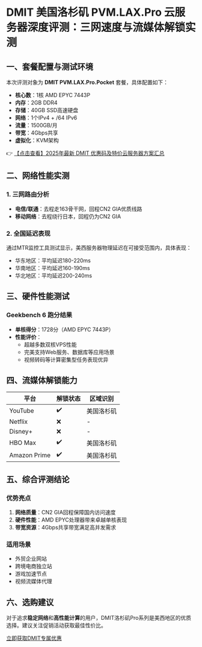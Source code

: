 # DMIT 美国洛杉矶 PVM.LAX.Pro 云服务器深度评测：三网速度与流媒体解锁实测

## 一、套餐配置与测试环境
本次评测对象为 **DMIT PVM.LAX.Pro.Pocket** 套餐，具体配置如下：
- **核心数**：1核 AMD EPYC 7443P
- **内存**：2GB DDR4
- **存储**：40GB SSD高速硬盘
- **网络**：1个IPv4 + /64 IPv6
- **流量**：1500GB/月
- **带宽**：4Gbps共享
- **虚拟化**：KVM架构

👉 [【点击查看】2025年最新 DMIT 优惠码及特价云服务器方案汇总](https://bit.ly/dmit_coupon)

## 二、网络性能实测
### 1. 三网路由分析
- **电信/联通**：去程走163骨干网，回程CN2 GIA优质线路
- **移动网络**：去程绕行日本，回程仍为CN2 GIA

### 2. 全国延迟表现
通过MTR监控工具测试显示，美西服务器物理延迟在可接受范围内，具体表现：
- 华东地区：平均延迟180-220ms
- 华南地区：平均延迟160-190ms
- 华北地区：平均延迟200-240ms

## 三、硬件性能测试
### Geekbench 6 跑分结果
- **单核得分**：1728分（AMD EPYC 7443P）
- **性能评价**：
  - 超越多数双核VPS性能
  - 完美支持Web服务、数据库等应用场景
  - 视频转码等计算密集型任务表现优异

## 四、流媒体解锁能力
| 平台        | 解锁状态 | 区域识别       |
|-------------|----------|----------------|
| YouTube     | ✔️       | 美国洛杉矶     |
| Netflix     | ❌       | -              |
| Disney+     | ❌       | -              |
| HBO Max     | ✔️       | 美国洛杉矶     |
| Amazon Prime| ✔️       | 美国洛杉矶     |

## 五、综合评测结论
### 优势亮点
1. **网络质量**：CN2 GIA回程保障国内访问速度
2. **硬件性能**：AMD EPYC处理器带来卓越单核表现
3. **带宽资源**：4Gbps共享带宽满足高并发需求

### 适用场景
- 外贸企业网站
- 跨境电商独立站
- 游戏加速节点
- 视频流媒体代理

## 六、选购建议
对于追求**稳定网络**和**高性能计算**的用户，DMIT洛杉矶Pro系列是美西地区的优质选择。建议关注促销活动获取最佳性价比。

[立即获取DMIT专属优惠](https://bit.ly/dmit_coupon)